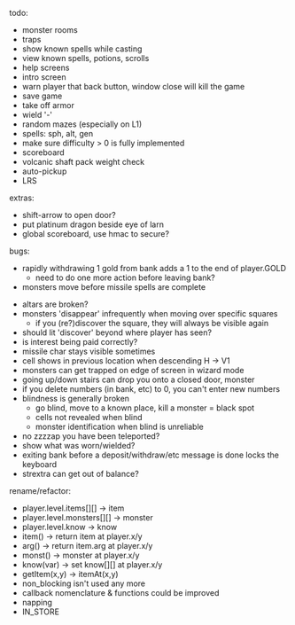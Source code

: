 todo:
- monster rooms
- traps
- show known spells while casting
- view known spells, potions, scrolls
- help screens
- intro screen
- warn player that back button, window close will kill the game
- save game
- take off armor
- wield '-'
- random mazes (especially on L1)
- spells: sph, alt, gen
- make sure difficulty > 0 is fully implemented
- scoreboard
- volcanic shaft pack weight check
- auto-pickup
- LRS

extras:
- shift-arrow to open door?
- put platinum dragon beside eye of larn
- global scoreboard, use hmac to secure?

bugs:
* rapidly withdrawing 1 gold from bank adds a 1 to the end of player.GOLD
  - need to do one more action before leaving bank?
* monsters move before missile spells are complete
- altars are broken?
- monsters 'disappear' infrequently when moving over specific squares
  - if you (re?)discover the square, they will always be visible again
- should lit 'discover' beyond where player has seen?
- is interest being paid correctly?
- missile char stays visible sometimes
- cell shows in previous location when descending H -> V1
- monsters can get trapped on edge of screen in wizard mode
- going up/down stairs can drop you onto a closed door, monster
- if you delete numbers (in bank, etc) to 0, you can't enter new numbers
- blindness is generally broken
  - go blind, move to a known place, kill a monster = black spot
  - cells not revealed when blind
  - monster identification when blind is unreliable
- no zzzzap you have been teleported?
- show what was worn/wielded?
- exiting bank before a deposit/withdraw/etc message is done locks the keyboard
- strextra can get out of balance?

rename/refactor:
- player.level.items[][] -> item
- player.level.monsters[][] -> monster
- player.level.know -> know
- item() -> return item at player.x/y
- arg() -> return item.arg at player.x/y
- monst() -> monster at player.x/y
- know(var) -> set know[][] at player.x/y
- getItem(x,y) -> itemAt(x,y)
- non_blocking isn't used any more
- callback nomenclature & functions could be improved
- napping
- IN_STORE
